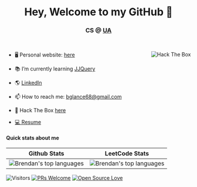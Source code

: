 <h1 align="center"> Hey, Welcome to my GitHub 👋</h1>
<h3 align="center">CS @ <a href="https://www.uakron.edu/" target="_blank">UA</a></h3>

<!--
**BrendanGlancy/BrendanGlancy** is a ✨ _special_ ✨ repository because its `README.md` (this file) appears on your GitHub profile. -->

<br>
<p align="left" margin-top="10px">
  <img  src="http://www.hackthebox.eu/badge/image/414640" alt="Hack The Box" width="auto" align="right">
</p>
 <p align="left">

- 🖥 Personal website: <a href="https://dev-port-lac.vercel.app/" target="_blank">here</a> <br>

- 📚 I’m currently learning <a href="https://jjquery.io/">JJQuery</a> <br>

- 🌎 <a href="https://www.linkedin.com/in/brendan-glancy/" target="-blank">LinkedIn</a> <br>

- 📫 How to reach me: bglance68@gmail.com <br>

- 🦠 Hack The Box <a href="https://www.hackthebox.eu/profile/414640" target="-blank">here</a>

- <a href="https://brendanglancy.github.io/Resume/" target="_blank"> 💻 Resume</a>

#### Quick stats about me

| Github Stats                                                                                                                                     | LeetCode Stats                                                                      |
| ------------------------------------------------------------------------------------------------------------------------------------------------ | ----------------------------------------------------------------------------------- |
| ![Brendan's top languages](https://github-readme-stats.vercel.app/api?username=brendanglancy&theme=tokyonight&count_private=true&layout=compact) | ![Brendan's top languages](https://leetcard.jacoblin.cool/BrendanGlancy?theme=nord) |

![Visitors](https://visitor-badge.glitch.me/badge?page_id=brendanglancy.brendanglancy) [![PRs Welcome](https://img.shields.io/badge/PRs-welcome-brightgreen.svg?style=flat&logo=github)](https://github.com/brendanglancy) [![Open Source Love](https://badges.frapsoft.com/os/v2/open-source.svg?v=103)](https://github.com/brendanglancy)


